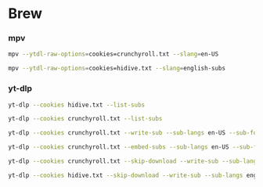 # Brew

### mpv
```bash
mpv --ytdl-raw-options=cookies=crunchyroll.txt --slang=en-US 
```
```bash
mpv --ytdl-raw-options=cookies=hidive.txt --slang=english-subs 
```

### yt-dlp
```bash
yt-dlp --cookies hidive.txt --list-subs 
```
```bash
yt-dlp --cookies crunchyroll.txt --list-subs 
```
```bash
yt-dlp --cookies crunchyroll.txt --write-sub --sub-langs en-US --sub-format ass 
```
```bash
yt-dlp --cookies crunchyroll.txt --embed-subs --sub-langs en-US --sub-format ass 
```
```bash
yt-dlp --cookies crunchyroll.txt --skip-download --write-sub --sub-langs en-US --sub-format ass 
```
```bash
yt-dlp --cookies hidive.txt --skip-download --write-sub --sub-langs english-subs --sub-format vtt 
```
